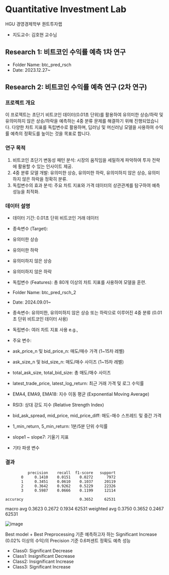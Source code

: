 # Quantitative Investment Lab
 HGU 경영경제학부 퀀트투자랩
 - 지도교수: 김호현 교수님

## Research 1: 비트코인 수익률 예측 1차 연구
- Folder Name: btc_pred_rsch
- Date: 2023.12.27~

## Research 2: 비트코인 수익률 예측 연구 (2차 연구)
### 프로젝트 개요
이 프로젝트는 초단기 비트코인 데이터(0.01초 단위)를 활용하여 유의미한 상승/하락 및 유의미하지 않은 상승/하락을 예측하는 4중 분류 문제를 해결하기 위해 진행되었습니다. 다양한 차트 지표를 독립변수로 활용하며, 딥러닝 및 머신러닝 모델을 사용하여 수익률 예측의 정확도를 높이는 것을 목표로 합니다.

### 연구 목적
1. 비트코인 초단기 변동성 패턴 분석: 시장의 움직임을 세밀하게 파악하여 투자 전략에 활용할 수 있는 인사이트 제공.
2. 4중 분류 모델 개발: 유의미한 상승, 유의미한 하락, 유의미하지 않은 상승, 유의미하지 않은 하락을 정확히 분류.
3. 독립변수의 효과 분석: 주요 차트 지표와 가격 데이터의 상관관계를 탐구하여 예측 성능을 최적화.

### 데이터 설명
- 데이터 기간: 0.01초 단위 비트코인 거래 데이터
- 종속변수 (Target):
 - 유의미한 상승
 - 유의미한 하락
 - 유의미하지 않은 상승
 - 유의미하지 않은 하락

- 독립변수 (Features): 총 80개 이상의 차트 지표를 사용하여 모델을 훈련.

- Folder Name: btc_pred_rsch_2
- Date: 2024.09.01~
- 종속변수: 유의미한, 유의미하지 않은 상승 또는 하락으로 이루어진 4중 분류 (0.01초 단위 비트코인 데이터 사용)
- 독립변수: 여러 차트 지표 사용 e.g.,

 - 주요 변수:
  - ask_price_n 및 bid_price_n: 매도/매수 가격 (1~15차 레벨)
  - ask_size_n 및 bid_size_n: 매도/매수 사이즈 (1~15차 레벨)
  - total_ask_size, total_bid_size: 총 매도/매수 사이즈
  - latest_trade_price, latest_log_return: 최근 거래 가격 및 로그 수익률
  - EMA4, EMA9, EMA18: 지수 이동 평균 (Exponential Moving Average)
  - RSI3: 상대 강도 지수 (Relative Strength Index)
  - bid_ask_spread, mid_price, mid_price_diff: 매도-매수 스프레드 및 중간 가격
  - 1_min_return, 5_min_return: 1분/5분 단위 수익률
  - slope1 ~ slope7: 기울기 지표
  - 기타 파생 변수

### 결과

              precision    recall  f1-score   support
           0     0.1410    0.0151    0.0272      7972
           1     0.3451    0.0610    0.1037     20119
           2     0.3642    0.9262    0.5229     22326
           3     0.5987    0.0666    0.1199     12114

    accuracy                         0.3652     62531
   macro avg     0.3623    0.2672    0.1934     62531
weighted avg     0.3750    0.3652    0.2467     62531

![image](https://github.com/user-attachments/assets/3d60cd7f-0d36-4e26-9915-48a33a240021)

Best model + Best Preprocessing 기준 
예측하고자 하는 Significant Increase (0.02% 이상의 수익)의 Precision 기준 0.6퍼센트 정확도 예측 성능

- Class0: Significant Decrease
- Class1: Insignificant Decrease
- Class2: Insignificant Increase
- Class3: Significant Increase
